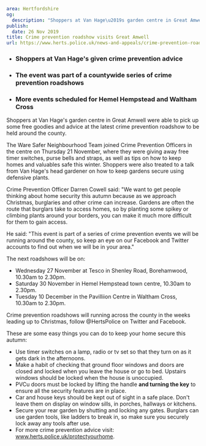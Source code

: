 ```yaml
area: Hertfordshire
og:
  description: "Shoppers at Van Hage\u2019s garden centre in Great Amwell were able to pick up some free goodies and advice at the latest crime prevention roadshow to be held around the county."
publish:
  date: 26 Nov 2019
title: Crime prevention roadshow visits Great Amwell
url: https://www.herts.police.uk/news-and-appeals/crime-prevention-roadshow-visits-great-amwell-1063
```

* ### Shoppers at Van Hage's given crime prevention advice

 * ### The event was part of a countywide series of crime prevention roadshows

 * ### More events scheduled for Hemel Hempstead and Waltham Cross

Shoppers at Van Hage's garden centre in Great Amwell were able to pick up some free goodies and advice at the latest crime prevention roadshow to be held around the county.

The Ware Safer Neighbourhood Team joined Crime Prevention Officers in the centre on Thursday 21 November, where they were giving away free timer switches, purse bells and straps, as well as tips on how to keep homes and valuables safe this winter. Shoppers were also treated to a talk from Van Hage's head gardener on how to keep gardens secure using defensive plants.

Crime Prevention Officer Darren Cowell said: "We want to get people thinking about home security this autumn because as we approach Christmas, burglaries and other crime can increase. Gardens are often the route that burglars take to access homes, so by planting some spikey or climbing plants around your borders, you can make it much more difficult for them to gain access.

He said: "This event is part of a series of crime prevention events we will be running around the county, so keep an eye on our Facebook and Twitter accounts to find out when we will be in your area."

The next roadshows will be on:

 * Wednesday 27 November at Tesco in Shenley Road, Borehamwood, 10.30am to 2.30pm.
 * Saturday 30 November in Hemel Hempstead town centre, 10.30am to 2.30pm.
 * Tuesday 10 December in the Pavilliion Centre in Waltham Cross, 10.30am to 2.30pm.

Crime prevention roadshows will running across the county in the weeks leading up to Christmas, follow @HertsPolice on Twitter and Facebook.

These are some easy things you can do to keep your home secure this autumn:

 * Use timer switches on a lamp, radio or tv set so that they turn on as it gets dark in the afternoons.
 * Make a habit of checking that ground floor windows and doors are closed and locked when you leave the house or go to bed. Upstairs windows should be locked when the house is unoccupied.
 * PVCu doors must be locked by lifting the handle **and turning the key** to ensure all the security features are in place.
 * Car and house keys should be kept out of sight in a safe place. Don't leave them on display on window sills, in porches, hallways or kitchens.
 * Secure your rear garden by shutting and locking any gates. Burglars can use garden tools, like ladders to break in, so make sure you securely lock away any tools after use.
 * For more crime prevention advice visit: www.herts.police,uk/protectyourhome.
